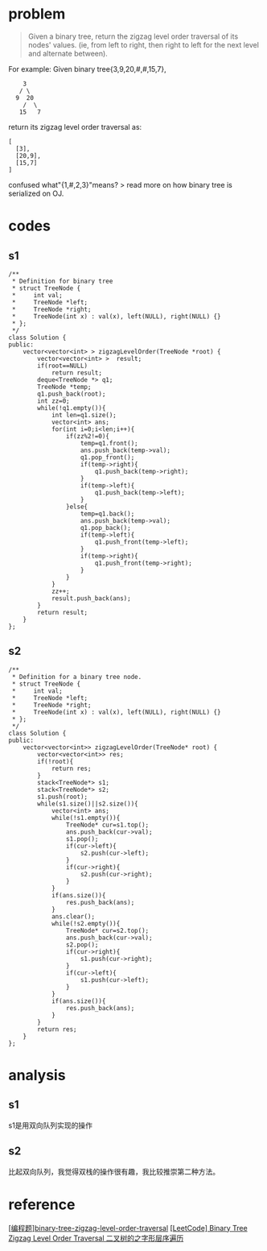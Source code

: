 # problem
>Given a binary tree, return the zigzag level order traversal of its nodes' values. (ie, from left to right, then right to left for the next level and alternate between).

For example:
Given binary tree{3,9,20,#,#,15,7},
```
    3
   / \
  9  20
    /  \
   15   7
```
return its zigzag level order traversal as:
```
[
  [3],
  [20,9],
  [15,7]
]
```
confused what"{1,#,2,3}"means? > read more on how binary tree is serialized on OJ.

# codes

## s1
```
/**
 * Definition for binary tree
 * struct TreeNode {
 *     int val;
 *     TreeNode *left;
 *     TreeNode *right;
 *     TreeNode(int x) : val(x), left(NULL), right(NULL) {}
 * };
 */
class Solution {
public:
    vector<vector<int> > zigzagLevelOrder(TreeNode *root) {
        vector<vector<int> >  result;
        if(root==NULL)
            return result;
        deque<TreeNode *> q1;
        TreeNode *temp;
        q1.push_back(root);
        int zz=0;
        while(!q1.empty()){
            int len=q1.size();
            vector<int> ans;
            for(int i=0;i<len;i++){
                if(zz%2!=0){
                    temp=q1.front();
                    ans.push_back(temp->val);
                    q1.pop_front();                    
                    if(temp->right){
                        q1.push_back(temp->right);
                    }
                    if(temp->left){
                        q1.push_back(temp->left);
                    }                    
                }else{
                    temp=q1.back();
                    ans.push_back(temp->val);
                    q1.pop_back();
                    if(temp->left){
                        q1.push_front(temp->left);
                    }
                    if(temp->right){
                        q1.push_front(temp->right);
                    }                    
                }
            }
            zz++;
            result.push_back(ans);
        }
        return result;
    }
};
```
## s2
```
/**
 * Definition for a binary tree node.
 * struct TreeNode {
 *     int val;
 *     TreeNode *left;
 *     TreeNode *right;
 *     TreeNode(int x) : val(x), left(NULL), right(NULL) {}
 * };
 */
class Solution {
public:
    vector<vector<int>> zigzagLevelOrder(TreeNode* root) {
        vector<vector<int>> res;
        if(!root){
            return res;
        }
        stack<TreeNode*> s1;
        stack<TreeNode*> s2;
        s1.push(root);
        while(s1.size()||s2.size()){
            vector<int> ans;
            while(!s1.empty()){
                TreeNode* cur=s1.top();
                ans.push_back(cur->val);
                s1.pop();
                if(cur->left){
                    s2.push(cur->left);
                }
                if(cur->right){
                    s2.push(cur->right);
                }
            }
            if(ans.size()){
                res.push_back(ans);
            }
            ans.clear();
            while(!s2.empty()){
                TreeNode* cur=s2.top();
                ans.push_back(cur->val);
                s2.pop();
                if(cur->right){
                    s1.push(cur->right);
                }
                if(cur->left){
                    s1.push(cur->left);
                }
            }
            if(ans.size()){
                res.push_back(ans);
            }
        }
        return res;
    }
};
```

# analysis
## s1
s1是用双向队列实现的操作
## s2
比起双向队列，我觉得双栈的操作很有趣，我比较推崇第二种方法。

# reference
[[编程题]binary-tree-zigzag-level-order-traversal][1]
[[LeetCode] Binary Tree Zigzag Level Order Traversal 二叉树的之字形层序遍历][2]

[1]: https://www.nowcoder.com/questionTerminal/47e1687126fa461e8a3aff8632aa5559
[2]: http://www.cnblogs.com/grandyang/p/4297009.html